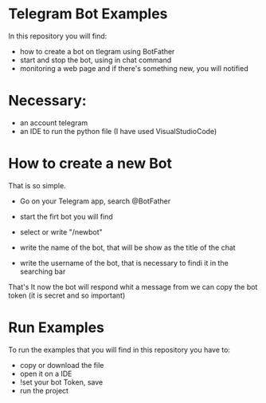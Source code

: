# Telegram Bot Examples
In this repository you will find:
- how to create a bot on tlegram using BotFather
- start and stop the bot, using in chat command
- monitoring a web page and if there's something new, you will notified

# Necessary:
- an account telegram
- an IDE to run the python file (I have used VisualStudioCode)

# How to create a new Bot
That is so simple.
- Go on your Telegram app, search @BotFather 
- start the firt bot you will find
- select or write "/newbot"

- write the name of the bot, that will be show as the title of the chat
- write the username of the bot, that is necessary to findi it in the searching bar

That's It
now the bot will respond whit a message from we can copy the bot token (it is secret and so important)

# Run Examples
To run the examples that you will find in this repository you have to:
- copy or download the file
- open it on a IDE
- !set your bot Token, save
- run the project 
